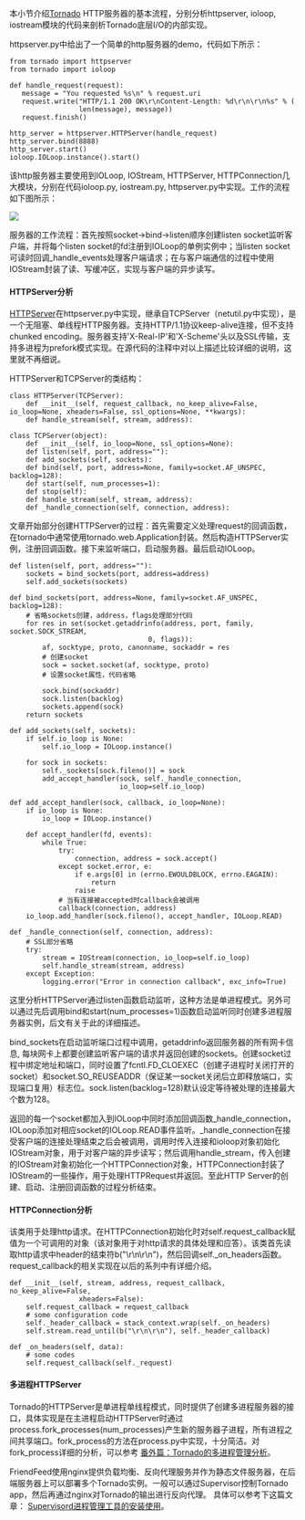 本小节介绍[Tornado](http://www.nowamagic.net/academy/tag/Tornado) HTTP服务器的基本流程，分别分析httpserver, ioloop, iostream模块的代码来剖析Tornado底层I/O的内部实现。

httpserver.py中给出了一个简单的http服务器的demo，代码如下所示：

```
from tornado import httpserver
from tornado import ioloop
 
def handle_request(request):
   message = "You requested %s\n" % request.uri
   request.write("HTTP/1.1 200 OK\r\nContent-Length: %d\r\n\r\n%s" % (
                 len(message), message))
   request.finish()
 
http_server = httpserver.HTTPServer(handle_request)
http_server.bind(8888)
http_server.start()
ioloop.IOLoop.instance().start()

```

该http服务器主要使用到IOLoop, IOStream, HTTPServer, HTTPConnection几大模块，分别在代码ioloop.py, iostream.py, httpserver.py中实现。工作的流程如下图所示：

![](http://www.nowamagic.net/librarys/images/201312/2013_12_11_01.png)

服务器的工作流程：首先按照socket-&gt;bind-&gt;listen顺序创建listen socket监听客户端，并将每个listen socket的fd注册到IOLoop的单例实例中；当listen socket可读时回调\_handle\_events处理客户端请求；在与客户端通信的过程中使用IOStream封装了读、写缓冲区，实现与客户端的异步读写。

#### HTTPServer分析

[HTTPServer](http://www.nowamagic.net/academy/tag/HTTPServer)在httpserver.py中实现，继承自TCPServer（netutil.py中实现），是一个无阻塞、单线程HTTP服务器。支持HTTP/1.1协议keep-alive连接，但不支持chunked encoding。服务器支持'X-Real-IP'和'X-Scheme'头以及SSL传输，支持多进程为prefork模式实现。在源代码的注释中对以上描述比较详细的说明，这里就不再细说。

HTTPServer和TCPServer的类结构：

```
class HTTPServer(TCPServer):
    def __init__(self, request_callback, no_keep_alive=False, io_loop=None, xheaders=False, ssl_options=None, **kwargs): 
    def handle_stream(self, stream, address):

```

```
class TCPServer(object):
    def __init__(self, io_loop=None, ssl_options=None): 
    def listen(self, port, address=""): 
    def add_sockets(self, sockets): 
    def bind(self, port, address=None, family=socket.AF_UNSPEC, backlog=128): 
    def start(self, num_processes=1): 
    def stop(self): 
    def handle_stream(self, stream, address): 
    def _handle_connection(self, connection, address):

```

文章开始部分创建HTTPServer的过程：首先需要定义处理request的回调函数，在tornado中通常使用tornado.web.Application封装。然后构造HTTPServer实例，注册回调函数。接下来监听端口，启动服务器。最后启动IOLoop。

```
def listen(self, port, address=""):
    sockets = bind_sockets(port, address=address)
    self.add_sockets(sockets)

def bind_sockets(port, address=None, family=socket.AF_UNSPEC, backlog=128):
    # 省略sockets创建，address，flags处理部分代码
    for res in set(socket.getaddrinfo(address, port, family, socket.SOCK_STREAM,
                                  0, flags)):
        af, socktype, proto, canonname, sockaddr = res
        # 创建socket
        sock = socket.socket(af, socktype, proto)
        # 设置socket属性，代码省略
        
        sock.bind(sockaddr)
        sock.listen(backlog)
        sockets.append(sock)
    return sockets

def add_sockets(self, sockets):
    if self.io_loop is None:
        self.io_loop = IOLoop.instance()

    for sock in sockets:
        self._sockets[sock.fileno()] = sock
        add_accept_handler(sock, self._handle_connection,
                           io_loop=self.io_loop)
                           
def add_accept_handler(sock, callback, io_loop=None):
    if io_loop is None:
        io_loop = IOLoop.instance()

    def accept_handler(fd, events):
        while True:
            try:
                connection, address = sock.accept()
            except socket.error, e:
                if e.args[0] in (errno.EWOULDBLOCK, errno.EAGAIN):
                    return
                raise
            # 当有连接被accepted时callback会被调用
            callback(connection, address)
    io_loop.add_handler(sock.fileno(), accept_handler, IOLoop.READ)
    
def _handle_connection(self, connection, address):
    # SSL部分省略
    try:
        stream = IOStream(connection, io_loop=self.io_loop)
        self.handle_stream(stream, address)
    except Exception:
        logging.error("Error in connection callback", exc_info=True)

```

这里分析HTTPServer通过listen函数启动监听，这种方法是单进程模式。另外可以通过先后调用bind和start\(num\_processes=1\)函数启动监听同时创建多进程服务器实例，后文有关于此的详细描述。

bind\_sockets在启动监听端口过程中调用，getaddrinfo返回服务器的所有网卡信息, 每块网卡上都要创建监听客户端的请求并返回创建的sockets。创建socket过程中绑定地址和端口，同时设置了fcntl.FD\_CLOEXEC（创建子进程时关闭打开的socket）和socket.SO\_REUSEADDR（保证某一socket关闭后立即释放端口，实现端口复用）标志位。sock.listen\(backlog=128\)默认设定等待被处理的连接最大个数为128。

返回的每一个socket都加入到IOLoop中同时添加回调函数\_handle\_connection，IOLoop添加对相应socket的IOLoop.READ事件监听。\_handle\_connection在接受客户端的连接处理结束之后会被调用，调用时传入连接和ioloop对象初始化IOStream对象，用于对客户端的异步读写；然后调用handle\_stream，传入创建的IOStream对象初始化一个HTTPConnection对象，HTTPConnection封装了IOStream的一些操作，用于处理HTTPRequest并返回。至此HTTP Server的创建、启动、注册回调函数的过程分析结束。

#### HTTPConnection分析

该类用于处理http请求。在HTTPConnection初始化时对self.request\_callback赋值为一个可调用的对象（该对象用于对http请求的具体处理和应答）。该类首先读取http请求中header的结束符b\("\r\n\r\n"\)，然后回调self.\_on\_headers函数。request\_callback的相关实现在以后的系列中有详细介绍。

```
def __init__(self, stream, address, request_callback, no_keep_alive=False,
                 xheaders=False):
    self.request_callback = request_callback
    # some configuration code
    self._header_callback = stack_context.wrap(self._on_headers)
    self.stream.read_until(b("\r\n\r\n"), self._header_callback)

def _on_headers(self, data):
    # some codes
    self.request_callback(self._request)

```

#### 多进程HTTPServer

Tornado的HTTPServer是单进程单线程模式，同时提供了创建多进程服务器的接口，具体实现是在主进程启动HTTPServer时通过process.fork\_processes\(num\_processes\)产生新的服务器子进程，所有进程之间共享端口。fork\_process的方法在process.py中实现，十分简洁。对fork\_process详细的分析，可以参考 [番外篇：Tornado的多进程管理分析](http://www.nowamagic.net/academy/detail/13321081)。

FriendFeed使用nginx提供负载均衡、反向代理服务并作为静态文件服务器，在后端服务器上可以部署多个Tornado实例。一般可以通过Supervisor控制Tornado app，然后再通过nginx对Tornado的输出进行反向代理。 具体可以参考下这篇文章： [Supervisord进程管理工具的安装使用](http://www.nowamagic.net/academy/detail/1332312)。


